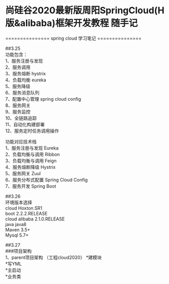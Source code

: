 # 尚硅谷2020最新版周阳SpringCloud(H版&alibaba)框架开发教程 随手记

===============   spring cloud 学习笔记  ===============

##3.25  
功能包含：  
1、服务注册与发现  
2、服务调用    
3、服务熔断 hystrix  
4、负载均衡 eureka  
5、服务降级  
6、服务消息队列  
7、配置中心管理  spring cloud config  
8、服务网关  
9、服务监控  
10、全链路追踪  
11、自动化构建部署  
12、服务定时任务调用操作  


功能对应技术栈  
1、服务注册与发现  Eureka  
2、负载均衡与调用  Ribbon  
3、负载均衡与调用  Feign  
4、服务熔断降级    Hystrix  
5、服务网关   	   Zuul  
6、服务分布式配置  Spring Cloud Config   
7、服务开发        Spring Boot  
  
##3.26  
环境版本选择  
cloud Hoxton.SR1  
boot  2.2.2.RELEASE  
cloud alibaba 2.1.0.RELEASE  
java  java8  
Maven 3.5+  
Mysql 5.7+  

##3.27  
###项目架构  
1、parent项目架构 （工程cloud2020）
*建模块  
*写YML  
*主启动  
*业务类  


